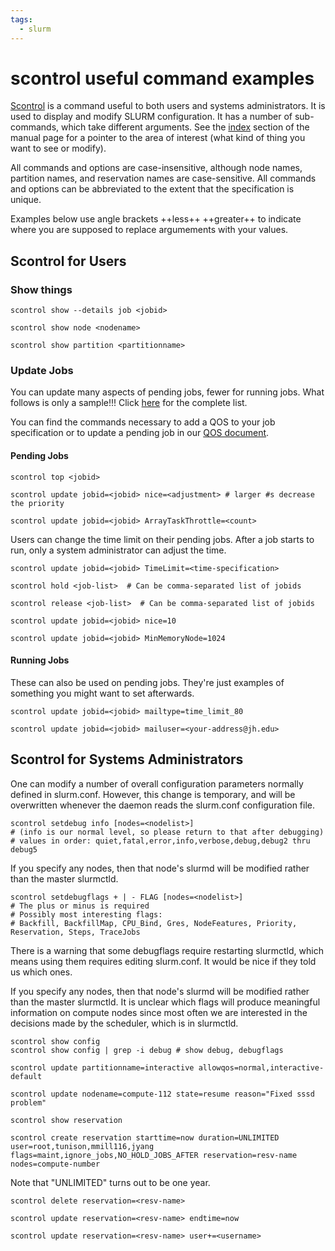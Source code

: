 ```yaml
---
tags:
  - slurm
---
```

# scontrol useful command examples
    
[Scontrol](https://slurm.schedmd.com/archive/slurm-22.05.9/scontrol.html) is a command useful to both users and systems administrators.  It is used to display and modify SLURM configuration. It has a number of sub-commands, which take different arguments. See the [index](https://slurm.schedmd.com/archive/slurm-22.05.9/scontrol.html#index) section of the manual page for a pointer to the area of interest (what kind of thing you want to see or modify).

All  commands and options are case-insensitive, although node names, partition names, and reservation names are case-sensitive. All  commands  and options can be abbreviated to the extent that the specification is unique. 

Examples below use angle brackets ++less++ ++greater++  to indicate where you are supposed to replace argumements with your values.

## Scontrol for Users

### Show things
```Shell title="" linenums="0"
scontrol show --details job <jobid>
```

```Shell title="" linenums="0"
scontrol show node <nodename>
```

```Shell title="" linenums="0"
scontrol show partition <partitionname>
```

### Update Jobs

You can update many aspects of pending jobs, fewer for running jobs. What follows is only a sample!!! Click [here](https://slurm.schedmd.com/scontrol.html#lbAH) for the complete list.

You can find the commands necessary to add a QOS to your job specification or to update a pending job in our [QOS document](../slurm/qos.md).

#### Pending Jobs

```Shell title="Place one of your jobs ahead of other of your jobs" linenums="0"
scontrol top <jobid>
```

```Shell title="Place one of your jobs ahead or behind other of your jobs" linenums="0"
scontrol update jobid=<jobid> nice=<adjustment> # larger #s decrease the priority
```

```Shell title="Set or modify max # of tasks in an array that execute at same time" linenums="0"
scontrol update jobid=<jobid> ArrayTaskThrottle=<count>
```
Users can change the time limit on their pending jobs. After a job starts to run, only a system administrator can adjust the time.

```Shell title="Set max job duration" linenums="0"
scontrol update jobid=<jobid> TimeLimit=<time-specification>
```

```Shell title="Hold one of your jobs (to prefer other of your jobs)" linenums="0"
scontrol hold <job-list>  # Can be comma-separated list of jobids
```

```Shell title="Release a held job" linenums="0"
scontrol release <job-list>  # Can be comma-separated list of jobids
```

```Shell title="Lower the priority of one of your jobs (to prefer other of your jobs)" linenums="0"
scontrol update jobid=<jobid> nice=10
```

```Shell title="This is per-node, not per-job. In megabytes" linenums="0"
scontrol update jobid=<jobid> MinMemoryNode=1024
```

#### Running Jobs
These can also be used on pending jobs. They're just examples of something you might want to set afterwards.

```Shell title="Be notified at 80% of job duration" linenums="0"
scontrol update jobid=<jobid> mailtype=time_limit_80
```
```Shell title="But only if you tell it where to send email" linenums="0"
scontrol update jobid=<jobid> mailuser=<your-address@jh.edu>
```

## Scontrol for Systems Administrators

One can modify a number of overall configuration parameters normally defined in slurm.conf. However, this change is temporary, and will be overwritten whenever the daemon reads the slurm.conf configuration file.

```Shell title="Modify debug level" linenums="0"
scontrol setdebug info [nodes=<nodelist>]
# (info is our normal level, so please return to that after debugging)
# values in order: quiet,fatal,error,info,verbose,debug,debug2 thru debug5
```
If you specify any nodes, then that node's slurmd will be modified rather than the master slurmctld.

```Shell title="Modify debug flags" linenums="0"
scontrol setdebugflags + | - FLAG [nodes=<nodelist>]
# The plus or minus is required
# Possibly most interesting flags:
# Backfill, BackfillMap, CPU_Bind, Gres, NodeFeatures, Priority, Reservation, Steps, TraceJobs
```
There is a warning that some debugflags require restarting slurmctld, which means using them requires editing slurm.conf. It would be nice if they told us which ones.

If you specify any nodes, then that node's slurmd will be modified rather than the master slurmctld. It is unclear which flags will produce meaningful information on compute nodes since most often we are interested in the decisions made by the scheduler, which is in slurmctld.


```Shell title="Display running configuration" linenums="0"
scontrol show config
scontrol show config | grep -i debug # show debug, debugflags
```

```Shell title="Modify a partition" linenums="0"
scontrol update partitionname=interactive allowqos=normal,interactive-default
```

```Shell title="Put a DOWN/DRAIN node back into service" linenums="0"
scontrol update nodename=compute-112 state=resume reason="Fixed sssd problem"
```

```Shell title="Show any reservations" linenums="0"
scontrol show reservation
```

```Shell title="Create a reservation" linenums="0"
scontrol create reservation starttime=now duration=UNLIMITED user=root,tunison,mmill116,jyang flags=maint,ignore_jobs,NO_HOLD_JOBS_AFTER reservation=resv-name nodes=compute-number
```

Note that "UNLIMITED" turns out to be one year.

```Shell title="Delete a reservation" linenums="0"
scontrol delete reservation=<resv-name>
```

```Shell title="Another way to delete a reservation" linenums="0"
scontrol update reservation=<resv-name> endtime=now
```

```Shell title="Add a user to an existing reservation" linenums="0"
scontrol update reservation=<resv-name> user+=<username>
```

